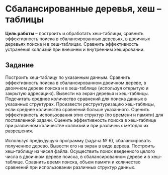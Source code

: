 # Сбалансированные деревья, хеш –таблицы
**Цель работы** – построить и обработать хеш-таблицы, сравнить эффективность поиска в сбалансированных деревьях, в 
двоичных деревьях поиска и в хеш-таблицах. Сравнить эффективность устранения коллизий при внешнем и внутренним 
хешировании.

## Задание
Построить хеш-таблицу по указанным данным. Сравнить эффективность поиска в сбалансированном двоичном дереве, в 
двоичном дереве поиска и в хеш-таблице (используя открытую и закрытую адресацию). Вывести на экран деревья и 
хеш-таблицы. Подсчитать среднее количество сравнений для поиска данных в указанных структурах. Произвести 
реструктуризацию хеш-таблицы, если среднее количество сравнений больше указанного. Оценить эффективность 
использования этих структур (по времени и памяти) для поставленной задачи. Оценить эффективность поиска в 
хеш-таблице при различном количестве коллизий и при различных методах  их разрешения.

Используя предыдущую программу (задача № 6), сбалансировать полученное дерево. Вывести его на экран в виде дерева.
Построить хеш-таблицу из чисел файла. Осуществить поиск введенного целого числа в двоичном дереве поиска, в
сбалансированном дереве и в хеш-таблице. Сравнить время поиска, объем памяти и количество сравнений при использовании
различных структур данных.